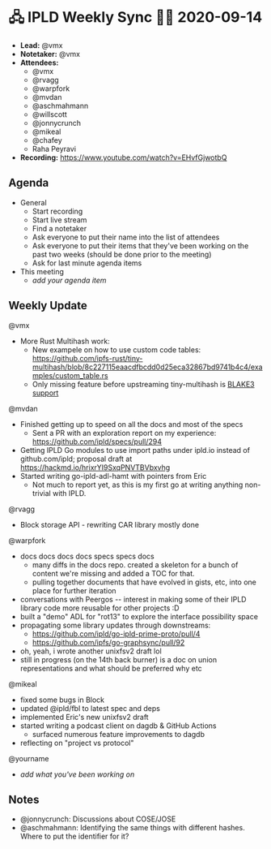 # 🖧 IPLD Weekly Sync 🙌🏽 2020-09-14

- **Lead:** @vmx
- **Notetaker:** @vmx
- **Attendees:**
  - @vmx
  - @rvagg
  - @warpfork
  - @mvdan 
  - @aschmahmann
  - @willscott
  - @jonnycrunch
  - @mikeal
  - @chafey
  - Raha Peyravi
- **Recording:** https://www.youtube.com/watch?v=EHvfGjwotbQ


## Agenda

- General
  - Start recording
  - Start live stream
  - Find a notetaker
  - Ask everyone to put their name into the list of attendees
  - Ask everyone to put their items that they've been working on the past two weeks (should be done prior to the meeting)
  - Ask for last minute agenda items
- This meeting
  - _add your agenda item_


## Weekly Update

@vmx
 - More Rust Multihash work:
   - New exampele on how to use custom code tables: https://github.com/ipfs-rust/tiny-multihash/blob/8c227115eaacdfbcdd0d25eca32867bd9741b4c4/examples/custom_table.rs
   - Only missing feature before upstreaming tiny-multihash is [BLAKE3 support](https://github.com/ipfs-rust/tiny-multihash/issues/22)

@mvdan 
 - Finished getting up to speed on all the docs and most of the specs
     - Sent a PR with an exploration report on my experience: https://github.com/ipld/specs/pull/294
 - Getting IPLD Go modules to use import paths under ipld.io instead of github.com/ipld; proposal draft at https://hackmd.io/hrixrYI9SxqPNVTBVbxvhg
 - Started writing go-ipld-adl-hamt with pointers from Eric
     - Not much to report yet, as this is my first go at writing anything non-trivial with IPLD.

@rvagg
 - Block storage API - rewriting CAR library mostly done

@warpfork
 - docs docs docs docs specs specs docs
 	- many diffs in the docs repo.  created a skeleton for a bunch of content we're missing and added a TOC for that.
 	- pulling together documents that have evolved in gists, etc, into one place for further iteration
 - conversations with Peergos -- interest in making some of their IPLD library code more reusable for other projects :D
 - built a "demo" ADL for "rot13" to explore the interface possibility space
 - propagating some library updates through downstreams:
 	- https://github.com/ipld/go-ipld-prime-proto/pull/4
 	- https://github.com/ipfs/go-graphsync/pull/92
 - oh, yeah, i wrote another unixfsv2 draft lol
 - still in progress (on the 14th back burner) is a doc on union representations and what should be preferred why etc

@mikeal
 - fixed some bugs in Block
 - updated @ipld/fbl to latest spec and deps
 - implemented Eric's new unixfsv2 draft
 - started writing a podcast client on dagdb & GitHub Actions
     - surfaced numerous feature improvements to dagdb
 - reflecting on "project vs protocol"

@yourname
 - _add what you've been working on_


## Notes

<!-- After each call, the notetaker submits a PR to https://github.com/ipld/team-mgmt to store the notes on the meeting-notes folder -->

 - @jonnycrunch: Discussions about COSE/JOSE
 - @aschmahmann: Identifying the same things with different hashes. Where to put the identifier for it?
